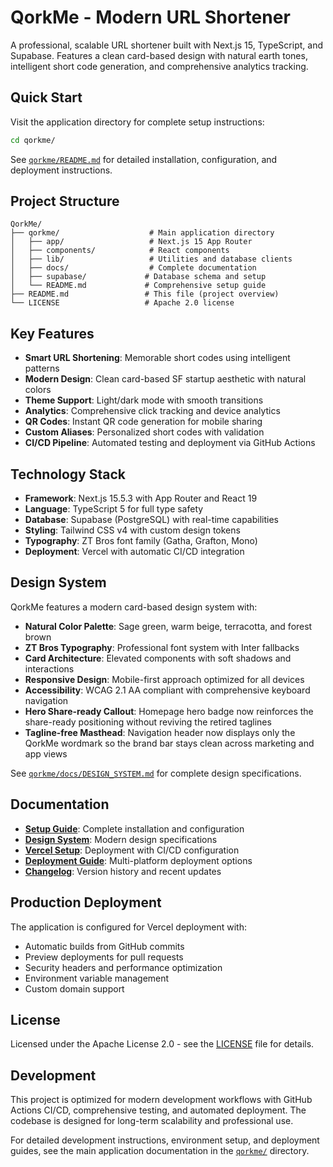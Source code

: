 # QorkMe - Modern URL Shortener

A professional, scalable URL shortener built with Next.js 15, TypeScript, and Supabase. Features a clean card-based design with natural earth tones, intelligent short code generation, and comprehensive analytics tracking.

## Quick Start

Visit the application directory for complete setup instructions:

```bash
cd qorkme/
```

See [`qorkme/README.md`](qorkme/README.md) for detailed installation, configuration, and deployment instructions.

## Project Structure

```
QorkMe/
├── qorkme/                    # Main application directory
│   ├── app/                   # Next.js 15 App Router
│   ├── components/            # React components
│   ├── lib/                   # Utilities and database clients
│   ├── docs/                  # Complete documentation
│   ├── supabase/             # Database schema and setup
│   └── README.md             # Comprehensive setup guide
├── README.md                 # This file (project overview)
└── LICENSE                   # Apache 2.0 license
```

## Key Features

- **Smart URL Shortening**: Memorable short codes using intelligent patterns
- **Modern Design**: Clean card-based SF startup aesthetic with natural colors
- **Theme Support**: Light/dark mode with smooth transitions
- **Analytics**: Comprehensive click tracking and device analytics
- **QR Codes**: Instant QR code generation for mobile sharing
- **Custom Aliases**: Personalized short codes with validation
- **CI/CD Pipeline**: Automated testing and deployment via GitHub Actions

## Technology Stack

- **Framework**: Next.js 15.5.3 with App Router and React 19
- **Language**: TypeScript 5 for full type safety
- **Database**: Supabase (PostgreSQL) with real-time capabilities
- **Styling**: Tailwind CSS v4 with custom design tokens
- **Typography**: ZT Bros font family (Gatha, Grafton, Mono)
- **Deployment**: Vercel with automatic CI/CD integration

## Design System

QorkMe features a modern card-based design system with:

- **Natural Color Palette**: Sage green, warm beige, terracotta, and forest brown
- **ZT Bros Typography**: Professional font system with Inter fallbacks
- **Card Architecture**: Elevated components with soft shadows and interactions
- **Responsive Design**: Mobile-first approach optimized for all devices
- **Accessibility**: WCAG 2.1 AA compliant with comprehensive keyboard navigation
- **Hero Share-ready Callout**: Homepage hero badge now reinforces the share-ready positioning without reviving the retired taglines
- **Tagline-free Masthead**: Navigation header now displays only the QorkMe wordmark so the brand bar stays clean across marketing and app views

See [`qorkme/docs/DESIGN_SYSTEM.md`](qorkme/docs/DESIGN_SYSTEM.md) for complete design specifications.

## Documentation

- **[Setup Guide](qorkme/README.md)**: Complete installation and configuration
- **[Design System](qorkme/docs/DESIGN_SYSTEM.md)**: Modern design specifications
- **[Vercel Setup](qorkme/docs/VERCEL_SETUP.md)**: Deployment with CI/CD configuration
- **[Deployment Guide](qorkme/docs/DEPLOYMENT.md)**: Multi-platform deployment options
- **[Changelog](qorkme/CHANGELOG.md)**: Version history and recent updates

## Production Deployment

The application is configured for Vercel deployment with:

- Automatic builds from GitHub commits
- Preview deployments for pull requests
- Security headers and performance optimization
- Environment variable management
- Custom domain support

## License

Licensed under the Apache License 2.0 - see the [LICENSE](LICENSE) file for details.

## Development

This project is optimized for modern development workflows with GitHub Actions CI/CD, comprehensive testing, and automated deployment. The codebase is designed for long-term scalability and professional use.

For detailed development instructions, environment setup, and deployment guides, see the main application documentation in the [`qorkme/`](qorkme/) directory.
